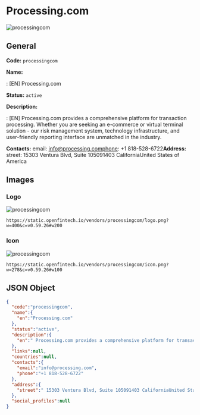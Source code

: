 
# Processing.com 
![processingcom](https://static.openfintech.io/vendors/processingcom/logo.png?w=400&c=v0.59.26#w200)  

## General 
 
**Code:** `processingcom` 
 
**Name:** 
 
:	[EN] Processing.com 
 
**Status:** `active` 
 
**Description:** 
 
: [EN]  Processing.com provides a comprehensive platform for transaction processing. Whether you are seeking an e-commerce or virtual terminal solution - our risk management system, technology infrastructure, and user-friendly reporting interface are unmatched in the industry.  
 
**Contacts:** 
email: info@processing.comphone: +1 818-528-6722**Address:** 
street:  15303 Ventura Blvd, Suite 105091403 CaliforniaUnited States of America  

## Images 

### Logo 
 
![processingcom](https://static.openfintech.io/vendors/processingcom/logo.png?w=400&c=v0.59.26#w200)  

```
https://static.openfintech.io/vendors/processingcom/logo.png?w=400&c=v0.59.26#w200
```  

### Icon 
 
![processingcom](https://static.openfintech.io/vendors/processingcom/icon.png?w=278&c=v0.59.26#w100)  

```
https://static.openfintech.io/vendors/processingcom/icon.png?w=278&c=v0.59.26#w100
```  

## JSON Object 

```json
{
  "code":"processingcom",
  "name":{
    "en":"Processing.com"
  },
  "status":"active",
  "description":{
    "en":" Processing.com provides a comprehensive platform for transaction processing. Whether you are seeking an e-commerce or virtual terminal solution - our risk management system, technology infrastructure, and user-friendly reporting interface are unmatched in the industry. "
  },
  "links":null,
  "countries":null,
  "contacts":{
    "email":"info@processing.com",
    "phone":"+1 818-528-6722"
  },
  "address":{
    "street":" 15303 Ventura Blvd, Suite 105091403 CaliforniaUnited States of America "
  },
  "social_profiles":null
}
```  
